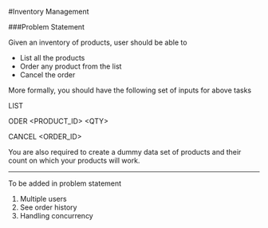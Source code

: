 #Inventory Management

###Problem Statement

Given an inventory of products, user should be able to
* List all the products
* Order any product from the list
* Cancel the order

More formally, you should have the following  set of inputs for above tasks

LIST 

ODER <PRODUCT_ID> <QTY\>

CANCEL <ORDER_ID>

You are also required to create a dummy data set of products and 
their count on which your products will work. 


---
To be added in problem statement
1. Multiple users
2. See order history
3. Handling concurrency